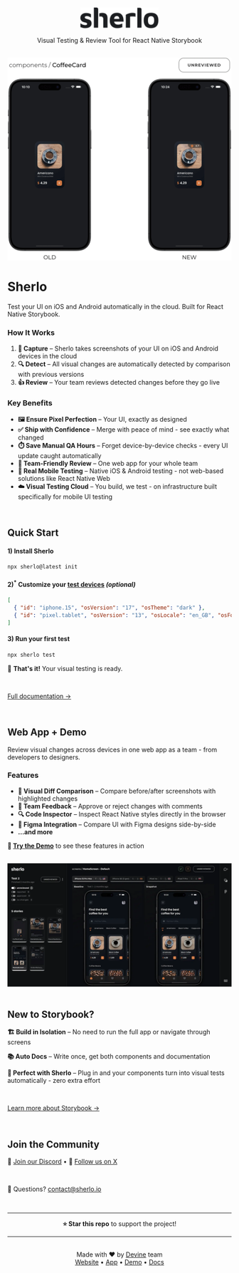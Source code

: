 <br />

<p align="center">
  <a href="https://sherlo.io/">
    <picture>
      <source media="(prefers-color-scheme: dark) and (max-width: 500px)" srcset="./assets/logo-dark.svg" width="140">
      <source media="(prefers-color-scheme: dark)" srcset="./assets/logo-dark.svg" width="176">
      <source media="(max-width: 500px)" srcset="./assets/logo-light.svg" width="140">
      <img src="./assets/logo-light.svg" alt="Sherlo logo" width="176" />
    </picture>
  </a>
</p>

<p align="center">Visual Testing & Review Tool for React Native Storybook</p>

<br />

<div align="center">
  <picture>
    <source media="(prefers-color-scheme: dark) and (max-width: 500px)" srcset="./assets/hero-mobile-dark.gif" width="436">
    <source media="(max-width: 500px)" srcset="./assets/hero-mobile-light.gif" width="436">
    <source media="(prefers-color-scheme: dark)" srcset="./assets/hero-desktop-dark.gif" width="560">
    <img src="./assets/hero-desktop-light.gif" alt="Sherlo visual testing tool demo showing UI comparison and review workflow" width="560" />
  </picture>
</div>

# Sherlo

Test your UI on iOS and Android automatically in the cloud. Built for React Native Storybook.

### How It Works

1. **📸 Capture** – Sherlo takes screenshots of your UI on iOS and Android devices in the cloud
2. **🔍 Detect** – All visual changes are automatically detected by comparison with previous versions
3. **👍 Review** – Your team reviews detected changes before they go live

### Key Benefits

- **🖼️ Ensure Pixel Perfection** – Your UI, exactly as designed
- **✅ Ship with Confidence** – Merge with peace of mind - see exactly what changed
- **⏱️ Save Manual QA Hours** – Forget device-by-device checks - every UI update caught automatically
- **🤝 Team-Friendly Review** – One web app for your whole team
- **📱 Real Mobile Testing** – Native iOS & Android testing - not web-based solutions like React Native Web
- **☁️ Visual Testing Cloud** – You build, we test - on infrastructure built specifically for mobile UI testing

<br />

## Quick Start

#### 1) Install Sherlo

```bash
npx sherlo@latest init
```

#### 2)<sup>\*</sup> Customize your [test devices](https://docs.sherlo.io/setup/config#devices) _(optional)_

<!-- prettier-ignore -->
```json
[
  { "id": "iphone.15", "osVersion": "17", "osTheme": "dark" },
  { "id": "pixel.tablet", "osVersion": "13", "osLocale": "en_GB", "osFontScale": "+1" }
]
```

#### 3) Run your first test

```bash
npx sherlo test
```

🎉 **That's it!** Your visual testing is ready.

<br />

[Full documentation →](https://docs.sherlo.io/setup/integration)

<br />

## Web App + Demo

Review visual changes across devices in one web app as a team - from developers to designers.

### Features

- **📸 Visual Diff Comparison** – Compare before/after screenshots with highlighted changes
- **💬 Team Feedback** – Approve or reject changes with comments
- **🔍 Code Inspector** – Inspect React Native styles directly in the browser
- **🎨 Figma Integration** – Compare UI with Figma designs side-by-side
- **…and more**

**🚀 [Try the Demo](https://app.sherlo.io/demo)** to see these features in action

<br />

<div align="center">
  <img src="./assets/app.webp" alt="Sherlo app preview" />
</div>

<br />

## New to Storybook?

**🏗️ Build in Isolation** – No need to run the full app or navigate through screens

**📚 Auto Docs** – Write once, get both components and documentation

**💖 Perfect with Sherlo** – Plug in and your components turn into visual tests automatically - zero extra effort

<br />

[Learn more about Storybook →](https://github.com/storybookjs/react-native)

<!-- ---

<br />

<div align="center">
  ⭐ <strong>Star this repo</strong> to support the project!
</div>

<br />

<div align="center">
  Made with ❤️ by <a href="https://devine.team">Devine</a> team
  <br />
  <a href="https://sherlo.io">Website</a> •
  <a href="https://app.sherlo.io">App</a> •
  <a href="https://app.sherlo.io/demo">Demo</a> •
  <a href="https://docs.sherlo.io">Docs</a> •
  <a href="https://x.com/sherlo_io">X</a> •
  <a href="https://discord.com/invite/G7eqTBkWZt">Discord</a> •
  <a href="mailto:contact@sherlo.io">Mail</a>
</div>

<br /> -->

<!-- <br />

## Join the Community

**💬 Join our [Discord](https://discord.com/invite/G7eqTBkWZt)**

**📢 Follow us on [X](https://x.com/sherlo_io)**

**📧 Questions?** Reach us at contact@sherlo.io

<br />

## Join the Community

💬 [Join our Discord](https://discord.com/invite/G7eqTBkWZt) • 🙅‍♂️ [Follow us on X](https://x.com/sherlo_io)

<br />

📧 Questions? Reach us at contact@sherlo.io

<br />

## Join the Community

💬 [**Join our Discord**](https://discord.com/invite/G7eqTBkWZt) • 📢 [**Follow us on X**](https://x.com/sherlo_io)

<br />

**📧 Questions?** Reach us at contact@sherlo.io

<br />

## Join the Community

💬 Join our [**Discord**](https://discord.com/invite/G7eqTBkWZt) • 📢 Follow us on [**X**](https://x.com/sherlo_io)

<br />

📧 Questions? **contact@sherlo.io**

<br />

## Join the Community

💬 [Join our Discord](https://discord.com/invite/G7eqTBkWZt) • 📢 [Follow us on X](https://x.com/sherlo_io)

<br />

📧 Questions? contact@sherlo.io

<br />

## Join the Community

**⭐ Star this repo** to support the project!

<br />

💬 [Join our Discord](https://discord.com/invite/G7eqTBkWZt) • 📢 [Follow us on X](https://x.com/sherlo_io)

📧 Questions? contact@sherlo.io -->

<br />

## Join the Community

💬 [Join our Discord](https://discord.com/invite/G7eqTBkWZt) • 📢 [Follow us on X](https://x.com/sherlo_io)

<br />

📧 Questions? contact@sherlo.io

<!-- **💬 Join our [Discord](https://discord.com/invite/G7eqTBkWZt)** – Get help from 500+ React Native developers

**🐦 Follow us on [X](https://x.com/sherlo_io)** – Latest updates and React Native tips

**📧 Questions?** Reach us at contact@sherlo.io -->

<!--
<br />

**⭐ Star this repo** to support the project! -->

<br />

---

<div align="center">
  <strong>⭐ Star this repo</strong> to support the project!
</div>

---

<br />

<div align="center">
  <!-- <strong>⭐ Star this repo</strong> to support the project!
  <br />
  <br /> -->
  Made with ❤️ by <a href="https://devine.team">Devine</a> team
  <br />
  <a href="https://sherlo.io">Website</a> • 
  <a href="https://app.sherlo.io">App</a> • 
  <a href="https://app.sherlo.io/demo">Demo</a> • 
  <a href="https://docs.sherlo.io">Docs</a>
  <!-- <a href="mailto:contact@sherlo.io">Mail</a> -->
</div>

<br />
